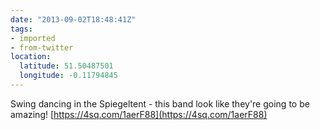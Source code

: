 ```yaml
---
date: "2013-09-02T18:48:41Z"
tags:
- imported
- from-twitter
location:
  latitude: 51.50487501
  longitude: -0.11794845
---
```

Swing dancing in the Spiegeltent - this band look like they're going to be amazing\! [https://4sq.com/1aerF88](https://4sq.com/1aerF88)
